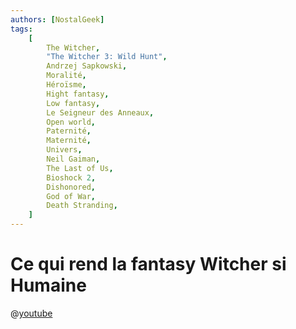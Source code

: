 ```yaml
---
authors: [NostalGeek]
tags:
    [
        The Witcher,
        "The Witcher 3: Wild Hunt",
        Andrzej Sapkowski,
        Moralité,
        Héroïsme,
        Hight fantasy,
        Low fantasy,
        Le Seigneur des Anneaux,
        Open world,
        Paternité,
        Maternité,
        Univers,
        Neil Gaiman,
        The Last of Us,
        Bioshock 2,
        Dishonored,
        God of War,
        Death Stranding,
    ]
---
```


# Ce qui rend la fantasy Witcher si Humaine

@[youtube](https://www.youtube.com/watch?v=_WTup5RiOkc)
